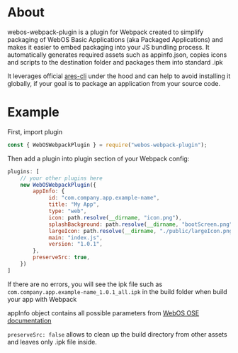 # About

webos-webpack-plugin is a plugin for Webpack created to simplify packaging of WebOS Basic Applications (aka Packaged Applications) and makes it easier to embed packaging into your JS bundling process. It automatically generates required assets such as appinfo.json, copies icons and scripts to the destination folder and packages them into standard .ipk

It leverages official [ares-cli](https://github.com/webosose/ares-cli/) under the hood and can help to avoid installing it globally, if your goal is to package an application from your source code.

# Example
First, import plugin

```javascript
const { WebOSWebpackPlugin } = require("webos-webpack-plugin");
```

Then add a plugin into plugin section of your Webpack config:

```javascript
plugins: [
    // your other plugins here
    new WebOSWebpackPlugin({
        appInfo: {
             id: "com.company.app.example-name",
             title: "My App",
             type: "web",
             icon: path.resolve(__dirname, "icon.png"),
             splashBackground: path.resolve(__dirname, "bootScreen.png"),
             largeIcon: path.resolve(__dirname, "./public/largeIcon.png"),
             main: "index.js",
             version: "1.0.1",
        },
        preserveSrc: true,
    })
]
```

If there are no errors, you will see the ipk file such as `com.company.app.example-name_1.0.1_all.ipk` in the build folder when build your app with Webpack

appInfo object contains all possible parameters from [WebOS OSE documentation](https://www.webosose.org/docs/guides/development/configuration-files/appinfo-json/)

`preserveSrc: false` allows to clean up the build directory from other assets and leaves only .ipk file inside.